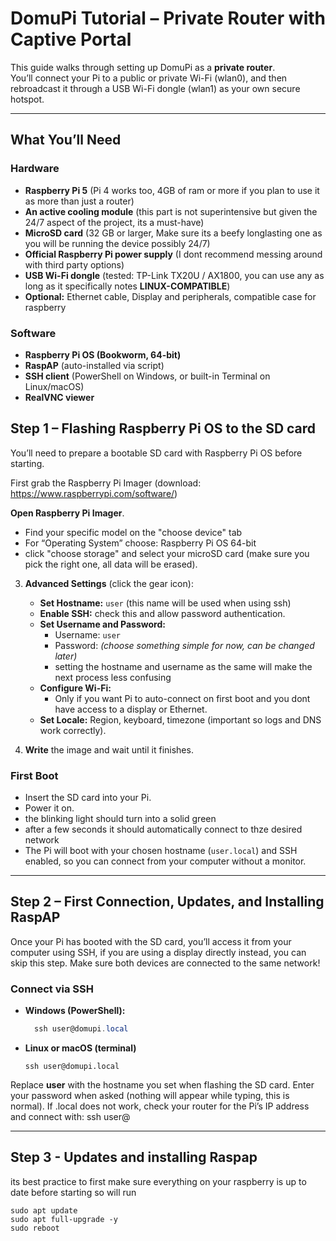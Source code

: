 # DomuPi Tutorial – Private Router with Captive Portal

This guide walks through setting up DomuPi as a **private router**.  
You’ll connect your Pi to a public or private Wi-Fi (wlan0), and then rebroadcast it through a USB Wi-Fi dongle (wlan1) as your own secure hotspot.

---

## What You’ll Need

### Hardware
- **Raspberry Pi 5** (Pi 4 works too, 4GB of ram or more if you plan to use it as more than just a router)  
- **An active cooling module** (this part is not superintensive but given the 24/7 aspect of the project, its a must-have)
- **MicroSD card** (32 GB or larger, Make sure its a beefy longlasting one as you will be running the device possibly 24/7)  
- **Official Raspberry Pi power supply** (I dont recommend messing around with third party options)  
- **USB Wi-Fi dongle** (tested: TP-Link TX20U / AX1800, you can use any as long as it specifically notes **LINUX-COMPATIBLE**)  
- **Optional:** Ethernet cable, Display and peripherals, compatible case for raspberry

### Software
- **Raspberry Pi OS (Bookworm, 64-bit)**  
- **RaspAP** (auto-installed via script)  
- **SSH client** (PowerShell on Windows, or built-in Terminal on Linux/macOS)  
- **RealVNC viewer**
  


## Step 1 – Flashing Raspberry Pi OS to the SD card

You’ll need to prepare a bootable SD card with Raspberry Pi OS before starting.


 First grab the Raspberry Pi Imager (download: https://www.raspberrypi.com/software/)

 **Open Raspberry Pi Imager**.  
   - Find your specific model on the "choose device" tab
   - For “Operating System” choose: Raspberry Pi OS 64-bit
   - click "choose storage" and select your microSD card (make sure you pick the right one, all data will be erased).  

3. **Advanced Settings** (click the gear icon):  
   - **Set Hostname:** `user` (this name will be used when using ssh)
   - **Enable SSH:** check this and allow password authentication.  
   - **Set Username and Password:**  
     - Username: `user`  
     - Password: *(choose something simple for now, can be changed later)*
     - setting the hostname and username as the same will make the next process less confusing
   - **Configure Wi-Fi:**  
     - Only if you want Pi to auto-connect on first boot and you dont have access to a display or Ethernet.
   - **Set Locale:** Region, keyboard, timezone (important so logs and DNS work correctly).  

4. **Write** the image and wait until it finishes.  

### First Boot
- Insert the SD card into your Pi.  
- Power it on.
- the blinking light should turn into a solid green
- after a few seconds it should automatically connect to thze desired network
- The Pi will boot with your chosen hostname (`user.local`) and SSH enabled, so you can connect from your computer without a monitor.  

---

## Step 2 – First Connection, Updates, and Installing RaspAP

Once your Pi has booted with the SD card, you’ll access it from your computer using SSH, if you are using a display directly instead, you can skip this step.
Make sure both devices are connected to the same network!
### Connect via SSH
- **Windows (PowerShell):**
  ```powershell
    ssh user@domupi.local
- **Linux or macOS (terminal)**
    ```terminal
    ssh user@domupi.local
Replace **user** with the hostname you set when flashing the SD card. Enter your password when asked (nothing will appear while typing, this is normal).
If .local does not work, check your router for the Pi’s IP address and connect with:
  ssh user@<IP address>

 ---

 ## Step 3 - Updates and installing Raspap

 its best practice to first make sure everything on your raspberry is up to date before starting so will run 
  ```linux terminal
  sudo apt update
  sudo apt full-upgrade -y
  sudo reboot
